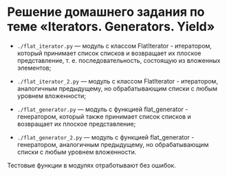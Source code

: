 # Решение домашнего задания по теме «Iterators. Generators. Yield»

- `./flat_iterator.py` — модуль с классом FlatIterator - итератором, который принимает список списков
и возвращает их плоское представление, т. е. последовательность, состоящую из вложенных элементов; 

- `./flat_iterator_2.py` — модуль с классом FlatIterator - итератором, аналогичным предыдущему, 
но обрабатывающим списки с любым уровнем вложенности; 

- `./flat_generator.py` — модуль с функцией flat_generator - генератором, который также принимает список 
списков и возвращает их плоское представление; 

- `./flat_generator_2.py` — модуль с функцией flat_generator - генератором, аналогичным предыдущему, 
но обрабатывающим списки с любым уровнем вложенности.

Тестовые функции в модулях отработывают без ошибок.


